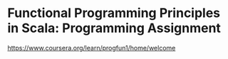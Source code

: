 # Functional Programming Principles in Scala: Programming Assignment

https://www.coursera.org/learn/progfun1/home/welcome
